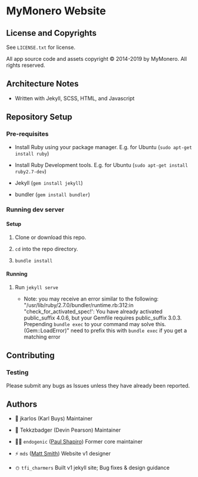 # MyMonero Website

## License and Copyrights

See `LICENSE.txt` for license.

All app source code and assets copyright © 2014-2019 by MyMonero. All rights reserved.

## Architecture Notes

* Written with Jekyll, SCSS, HTML, and Javascript


## Repository Setup

### Pre-requisites

* Install Ruby using your package manager. E.g. for Ubuntu (`sudo apt-get install ruby`)

* Install Ruby Development tools. E.g. for Ubuntu (`sudo apt-get install ruby2.7-dev`)

* Jekyll (`gem install jekyll`)

* bundler (`gem install bundler`)

### Running dev server

#### Setup

1. Clone or download this repo.

2. `cd` into the repo directory.

3. `bundle install`

#### Running

1. Run `jekyll serve` 

	* Note: you may receive an error similar to the following: "/usr/lib/ruby/2.7.0/bundler/runtime.rb:312:in "check_for_activated_spec!': You have already activated public_suffix 4.0.6, but your Gemfile requires public_suffix 3.0.3. Prepending `bundle exec` to your command may solve this. (Gem::LoadError)" need to prefix this with `bundle exec` if you get a matching error

## Contributing

### Testing

Please submit any bugs as Issues unless they have already been reported.


## Authors
* 💱 jkarlos (Karl Buys) Maintainer

* 🍕 Tekkzbadger (Devin Pearson) Maintainer


* 👨‍🚀 `endogenic` ([Paul Shapiro](https://github.com/paulshapiro)) Former core maintainer

* ⚡️ `mds` ([Matt Smith](http://mds.is)) Website v1 designer

* ⛄️ `tfi_charmers` Built v1 jekyll site; Bug fixes & design guidance

